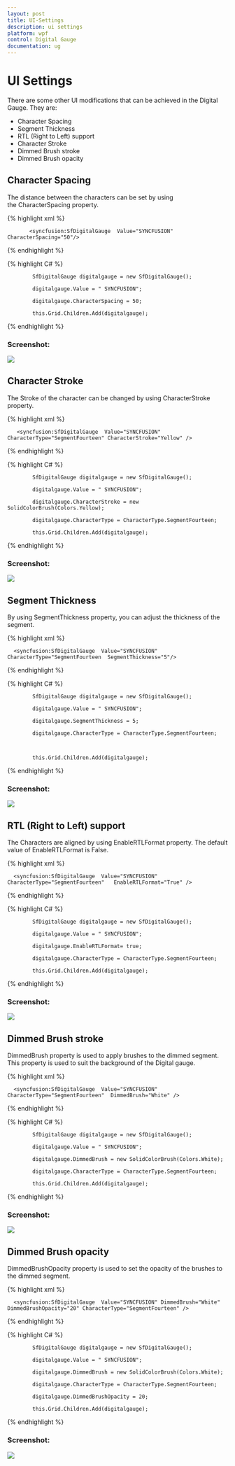 ```yaml
---
layout: post
title: UI-Settings
description: ui settings
platform: wpf
control: Digital Gauge 
documentation: ug
---
```


# UI Settings

There are some other UI modifications that can be achieved in the Digital Gauge. They are:

* Character Spacing
* Segment Thickness
* RTL (Right to Left) support
* Character Stroke
* Dimmed Brush stroke
* Dimmed Brush opacity

## Character Spacing

The distance between the characters can be set by using the CharacterSpacing property.


{% highlight xml %}



           <syncfusion:SfDigitalGauge  Value="SYNCFUSION" CharacterSpacing="50"/>
{% endhighlight %}

{% highlight C# %}



            SfDigitalGauge digitalgauge = new SfDigitalGauge();

            digitalgauge.Value = " SYNCFUSION";

            digitalgauge.CharacterSpacing = 50;

            this.Grid.Children.Add(digitalgauge);      
{% endhighlight %}


### Screenshot:



![](UI-Settings_images/UI-Settings_img1.png)




## Character Stroke

The Stroke of the character can be changed by using CharacterStroke property.



{% highlight xml %}



       <syncfusion:SfDigitalGauge  Value="SYNCFUSION"   CharacterType="SegmentFourteen" CharacterStroke="Yellow" />
{% endhighlight %}

{% highlight C# %}



            SfDigitalGauge digitalgauge = new SfDigitalGauge();

            digitalgauge.Value = " SYNCFUSION";

            digitalgauge.CharacterStroke = new SolidColorBrush(Colors.Yellow);

            digitalgauge.CharacterType = CharacterType.SegmentFourteen;

            this.Grid.Children.Add(digitalgauge);

{% endhighlight %}

### Screenshot:



![](UI-Settings_images/UI-Settings_img2.png)





## Segment Thickness

By using SegmentThickness property, you can adjust the thickness of the segment.


{% highlight xml %}



      <syncfusion:SfDigitalGauge  Value="SYNCFUSION"  CharacterType="SegmentFourteen  SegmentThickness="5"/>
{% endhighlight %}

{% highlight C# %}








            SfDigitalGauge digitalgauge = new SfDigitalGauge();

            digitalgauge.Value = " SYNCFUSION";

            digitalgauge.SegmentThickness = 5;

            digitalgauge.CharacterType = CharacterType.SegmentFourteen;



            this.Grid.Children.Add(digitalgauge);

{% endhighlight %}



### Screenshot:



![](UI-Settings_images/UI-Settings_img3.png)





## RTL (Right to Left) support

The Characters are aligned by using EnableRTLFormat property. The default value of EnableRTLFormat is False.


{% highlight xml %}



      <syncfusion:SfDigitalGauge  Value="SYNCFUSION"  CharacterType="SegmentFourteen"   EnableRTLFormat="True" />
{% endhighlight %}

{% highlight C# %}





            SfDigitalGauge digitalgauge = new SfDigitalGauge();

            digitalgauge.Value = " SYNCFUSION";

            digitalgauge.EnableRTLFormat= true;

            digitalgauge.CharacterType = CharacterType.SegmentFourteen;

            this.Grid.Children.Add(digitalgauge);
{% endhighlight %}




### Screenshot:



![](UI-Settings_images/UI-Settings_img4.png)





## Dimmed Brush stroke

DimmedBrush property is used to apply brushes to the dimmed segment. This property is used to suit the background of the Digital gauge.



{% highlight xml %}


      <syncfusion:SfDigitalGauge  Value="SYNCFUSION" CharacterType="SegmentFourteen"  DimmedBrush="White" />

{% endhighlight %}

{% highlight C# %}





            SfDigitalGauge digitalgauge = new SfDigitalGauge();

            digitalgauge.Value = " SYNCFUSION";

            digitalgauge.DimmedBrush = new SolidColorBrush(Colors.White);

            digitalgauge.CharacterType = CharacterType.SegmentFourteen;

            this.Grid.Children.Add(digitalgauge);

{% endhighlight %}



### Screenshot:



![](UI-Settings_images/UI-Settings_img5.png)





## Dimmed Brush opacity

DimmedBrushOpacity property is used to set the opacity of the brushes to the dimmed segment.



{% highlight xml %}



      <syncfusion:SfDigitalGauge  Value="SYNCFUSION" DimmedBrush="White"  DimmedBrushOpacity="20" CharacterType="SegmentFourteen" />
{% endhighlight %}

{% highlight C# %}


            SfDigitalGauge digitalgauge = new SfDigitalGauge();

            digitalgauge.Value = " SYNCFUSION";

            digitalgauge.DimmedBrush = new SolidColorBrush(Colors.White);

            digitalgauge.CharacterType = CharacterType.SegmentFourteen;

            digitalgauge.DimmedBrushOpacity = 20;

            this.Grid.Children.Add(digitalgauge);

{% endhighlight %}




### Screenshot:



![](UI-Settings_images/UI-Settings_img6.png)









